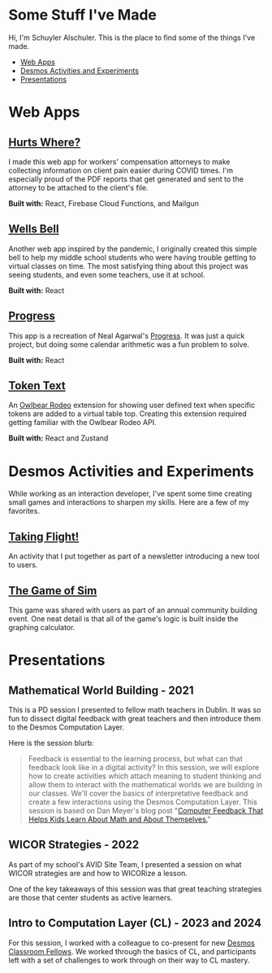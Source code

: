 # Some Stuff I've Made

Hi, I'm Schuyler Alschuler. This is the place to find some of the things I've made.

- [Web Apps](#web-apps)
- [Desmos Activities and Experiments](#desmos-activities-and-experiments)
- [Presentations](#presentations)

# Web Apps

## [Hurts Where?](https://hurtswhere.com/)

I made this web app for workers' compensation attorneys to make collecting information on client pain easier during COVID times. I'm especially proud of the PDF reports that get generated and sent to the attorney to be attached to the client's file.

**Built with:** React, Firebase Cloud Functions, and Mailgun

## [Wells Bell](https://wellsbell.com/)

Another web app inspired by the pandemic, I originally created this simple bell to help my middle school students who were having trouble getting to virtual classes on time. The most satisfying thing about this project was seeing students, and even some teachers, use it at school.

**Built with:** React

## [Progress](https://progress-rosy.vercel.app/)

This app is a recreation of Neal Agarwal's [Progress](https://neal.fun/progress/). It was just a quick project, but doing some calendar arithmetic was a fun problem to solve.

**Built with:** React

## [Token Text](https://github.com/swalschuler/condition-ref?tab=readme-ov-file#token-text)

An [Owlbear Rodeo](https://www.owlbear.rodeo/) extension for showing user defined text when specific tokens are added to a virtual table top. Creating this extension required getting familiar with the Owlbear Rodeo API.

**Built with:** React and Zustand

# Desmos Activities and Experiments

While working as an interaction developer, I've spent some time creating small games and interactions to sharpen my skills. Here are a few of my favorites.

## [Taking Flight!](https://teacher.desmos.com/activitybuilder/custom/638588ef20c1c10162570805?collections=641c7b5b8b3c2ee5ae5b6ac5)

An activity that I put together as part of a newsletter introducing a new tool to users.

## [The Game of Sim](https://teacher.desmos.com/activitybuilder/custom/643dcb73a2f315b81ce4b197?collections=641c7b5b8b3c2ee5ae5b6ac5)

This game was shared with users as part of an annual community building event. One neat detail is that all of the game's logic is built inside the graphing calculator.

# Presentations

## Mathematical World Building - 2021

This is a PD session I presented to fellow math teachers in Dublin. It was so fun to dissect digital feedback with great teachers and then introduce them to the Desmos Computation Layer.

Here is the session blurb:

> Feedback is essential to the learning process, but what can that feedback look like in a digital activity? In this session, we will explore how to create activities which attach meaning to student thinking and allow them to interact with the mathematical worlds we are building in our classes. We'll cover the basics of interpretative feedback and create a few interactions using the Desmos Computation Layer. This session is based on Dan Meyer's blog post "[Computer Feedback That Helps Kids Learn About Math and About Themselves.](https://blog.mrmeyer.com/2020/computer-feedback-that-helps-kids-learn-about-math-and-about-themselves/)"

## WICOR Strategies - 2022

As part of my school's AVID Site Team, I presented a session on what WICOR strategies are and how to WICORize a lesson.

One of the key takeaways of this session was that great teaching strategies are those that center students as active learners.

## Intro to Computation Layer (CL) - 2023 and 2024

For this session, I worked with a colleague to co-present for new [Desmos Classroom Fellows](https://amplify.com/desmos-classroom-fellows). We worked through the basics of CL, and participants left with a set of challenges to work through on their way to CL mastery.

